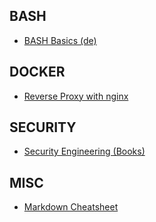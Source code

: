 ## BASH

* [BASH Basics (de)](https://net.co.at/doc/howto/docs/Linuxfibel/bashprog.htm)

## DOCKER

* [Reverse Proxy with nginx](https://www.freecodecamp.org/news/docker-nginx-letsencrypt-easy-secure-reverse-proxy-40165ba3aee2/)

## SECURITY

* [Security Engineering (Books)](https://www.cl.cam.ac.uk/~rja14/book.html)

## MISC

* [Markdown Cheatsheet](https://github.com/adam-p/markdown-here/wiki/Markdown-Cheatsheet)
